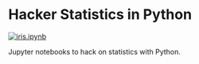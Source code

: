 # Hacker Statistics in Python

[![iris.ipynb](https://mybinder.org/badge.svg)](https://mybinder.org/v2/gh/cbismuth/hacker-stats/master?filepath=iris.ipynb)

Jupyter notebooks to hack on statistics with Python.
